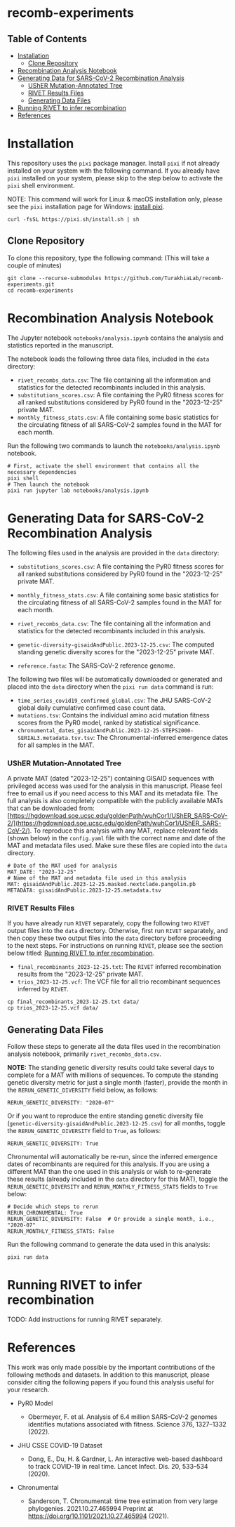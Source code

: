 # recomb-experiments

## Table of Contents
- [Installation](#install)
    - [Clone Repository](#clone)
- [Recombination Analysis Notebook](#notebook)
- [Generating Data for SARS-CoV-2 Recombination Analysis](#recomb_data)
    - [UShER Mutation-Annotated Tree](#mat)
    - [RIVET Results Files](#rivet_results)
    - [Generating Data Files](#data_gen)
- [Running RIVET to infer recombination](#rivet)
- [References](#references)


# <a name="install"></a> Installation

This repository uses the `pixi` package manager. Install `pixi` if not already installed on your system with the following command.
If you already have `pixi` installed on your system, please skip to the step below to activate the `pixi` shell environment.

NOTE: This command will work for Linux & macOS installation only, please see the `pixi` installation page for Windows: [install pixi](https://pixi.sh/latest/installation/).


```
curl -fsSL https://pixi.sh/install.sh | sh
```

## <a name="clone"></a>Clone Repository

To clone this repository, type the following command: (This will take a couple of minutes)
```
git clone --recurse-submodules https://github.com/TurakhiaLab/recomb-experiments.git
cd recomb-experiments
```


# <a name="notebook"></a>Recombination Analysis Notebook
The Jupyter notebook `notebooks/analysis.ipynb` contains the analysis and statistics reported in the manuscript.

The notebook loads the following three data files, included in the `data` directory:
- `rivet_recombs_data.csv`: The file containing all the information and statistics for the detected recombinants included in this analysis.
- `substitutions_scores.csv`: A file containing the PyR0 fitness scores for all ranked substitutions considered by PyR0 found in the "2023-12-25" private MAT.
- `monthly_fitness_stats.csv`: A file containing some basic statistics for the circulating fitness of all SARS-CoV-2 samples found in the MAT for each month. 

Run the following two commands to launch the `notebooks/analysis.ipynb` notebook.

```
# First, activate the shell environment that contains all the necessary dependencies
pixi shell
# Then launch the notebook
pixi run jupyter lab notebooks/analysis.ipynb
```

# <a name="recomb_data"></a>Generating Data for SARS-CoV-2 Recombination Analysis
The following files used in the analysis are provided in the `data` directory:

- `substitutions_scores.csv`: A file containing the PyR0 fitness scores for all ranked substitutions considered by PyR0 found in the "2023-12-25" private MAT.
- `monthly_fitness_stats.csv`: A file containing some basic statistics for the circulating fitness of all SARS-CoV-2 samples found in the MAT for each month. 
- `rivet_recombs_data.csv`: The file containing all the information and statistics for the detected recombinants included in this analysis.

- `genetic-diversity-gisaidAndPublic.2023-12-25.csv`: The computed standing genetic diversity scores for the "2023-12-25" private MAT.
- `reference.fasta`: The SARS-CoV-2 reference genome.

The following two files will be automatically downloaded or generated and placed into the `data` directory when the `pixi run data` command is run:
- `time_series_covid19_confirmed_global.csv`: The JHU SARS-CoV-2 global daily cumulative confirmed case count data.
- `mutations.tsv`: Contains the individual amino acid mutation fitness scores from the PyR0 model, ranked by statistical significance.
- `chronumental_dates_gisaidAndPublic.2023-12-25-STEPS2000-SERIAL3.metadata.tsv.tsv`: The Chronumental-inferred emergence dates for all samples in the MAT.

### <a name="mat"></a>UShER Mutation-Annotated Tree

A private MAT (dated "2023-12-25") containing GISAID sequences with privileged access was used for the analysis in this manuscript. Please feel free to email us if you need access to this MAT and its metadata file. The full analysis is also completely compatible with the publicly available MATs that can be downloaded from: [https://hgdownload.soe.ucsc.edu/goldenPath/wuhCor1/UShER_SARS-CoV-2/](https://hgdownload.soe.ucsc.edu/goldenPath/wuhCor1/UShER_SARS-CoV-2/). 
To reproduce this analysis with any MAT, replace relevant fields (shown below) in the `config.yaml` file with the correct name and date of the MAT and metadata files used. Make sure these files are copied into the `data` directory.

```
# Date of the MAT used for analysis
MAT_DATE: "2023-12-25"
# Name of the MAT and metadata file used in this analysis
MAT: gisaidAndPublic.2023-12-25.masked.nextclade.pangolin.pb
METADATA: gisaidAndPublic.2023-12-25.metadata.tsv
```

### <a name="rivet_results"></a>RIVET Results Files

If you have already run `RIVET` separately, copy the following two `RIVET` output files into the `data` directory. Otherwise, first run `RIVET` separately, and then copy these two output files into the `data` directory before proceeding to the next steps. For instructions on running `RIVET`, please see the section below titled: [Running RIVET to infer recombination](#rivet).

- `final_recombinants_2023-12-25.txt`: The `RIVET` inferred recombination results from the "2023-12-25" private MAT.
- `trios_2023-12-25.vcf`: The VCF file for all trio recombinant sequences inferred by `RIVET`.

```
cp final_recombinants_2023-12-25.txt data/
cp trios_2023-12-25.vcf data/
```

## <a name="data_gen"></a>Generating Data Files
Follow these steps to generate all the data files used in the recombination analysis notebook, primarily `rivet_recombs_data.csv`.

**NOTE:** The standing genetic diversity results could take several days to complete for a MAT with millions of sequences.
To compute the standing genetic diversity metric for just a single month (faster), provide the month in the `RERUN_GENETIC_DIVERSITY` field below, as follows:
```
RERUN_GENETIC_DIVERSITY: "2020-07"
```
Or if you want to reproduce the entire standing genetic diversity file (`genetic-diversity-gisaidAndPublic.2023-12-25.csv`) for all months, toggle the `RERUN_GENETIC_DIVERSITY` field to `True`, as follows:
```
RERUN_GENETIC_DIVERSITY: True
```

Chronumental will automatically be re-run, since the inferred emergence dates of recombinants are required for this analysis. If you are using a different MAT than the one used in this analysis or wish to re-generate these results (already included in the `data` directory for this MAT), toggle the `RERUN_GENETIC_DIVERSITY` and `RERUN_MONTHLY_FITNESS_STATS` fields to `True` below:

```
# Decide which steps to rerun
RERUN_CHRONUMENTAL: True
RERUN_GENETIC_DIVERSITY: False  # Or provide a single month, i.e., "2020-07"
RERUN_MONTHLY_FITNESS_STATS: False
```

Run the following command to generate the data used in this analysis:
```
pixi run data
```

# <a name="rivet"></a> Running RIVET to infer recombination
TODO: Add instructions for running RIVET separately.


# <a name="references"></a>References
This work was only made possible by the important contributions of the following methods and datasets. In addition to this manuscript, please consider citing the following papers if you found this analysis useful for your research.

- PyR0 Model
    - Obermeyer, F. et al. Analysis of 6.4 million SARS-CoV-2 genomes identifies mutations associated with fitness. Science 376, 1327–1332 (2022).

- JHU CSSE COVID-19 Dataset
    - Dong, E., Du, H. & Gardner, L. An interactive web-based dashboard to track COVID-19 in real time. Lancet Infect. Dis. 20, 533–534 (2020).
 
- Chronumental
    - Sanderson, T. Chronumental: time tree estimation from very large phylogenies. 2021.10.27.465994 Preprint at https://doi.org/10.1101/2021.10.27.465994 (2021).

